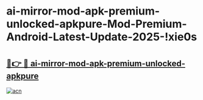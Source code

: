 # ai-mirror-mod-apk-premium-unlocked-apkpure-Mod-Premium-Android-Latest-Update-2025-!xie0s

# <h2><a href="https://e8sw8x.esa.edu.pl?title=ai-mirror-mod-apk-premium-unlocked-apkpure&ref=xie0s">🔗👉 🔴 ai-mirror-mod-apk-premium-unlocked-apkpure</a></h2>

[![acn](https://github.com/user-attachments/assets/0f9c940e-d8b0-45ae-aac7-cd30a18b3e1c)](https://e8sw8x.esa.edu.pl?title=ai-mirror-mod-apk-premium-unlocked-apkpure&ref=xie0s)

